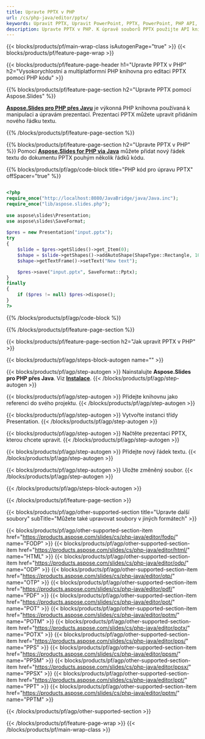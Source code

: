 ```yaml
---
title: Upravte PPTX v PHP
url: /cs/php-java/editor/pptx/
keywords: Upravit PPTX, Upravit PowerPoint, PPTX, PowerPoint, PHP API, PHP Library
description: Upravte PPTX v PHP. K úpravě souborů PPTX použijte API knihovny PHP
---
```


{{< blocks/products/pf/main-wrap-class isAutogenPage="true" >}}
{{< blocks/products/pf/feature-page-wrap >}}

{{< blocks/products/pf/feature-page-header h1="Upravte PPTX v PHP" h2="Vysokorychlostní a multiplatformní PHP knihovna pro editaci PPTX pomocí PHP kódu" >}}

{{% blocks/products/pf/feature-page-section h2="Upravte PPTX pomocí Aspose.Slides" %}}

[**Aspose.Slides pro PHP přes Javu**](https://products.aspose.com/slides/cs/php-java/) je výkonná PHP knihovna používaná k manipulaci a úpravám prezentací. Prezentaci PPTX můžete upravit přidáním nového řádku textu. 

{{% /blocks/products/pf/feature-page-section %}}

{{% blocks/products/pf/feature-page-section  h2="Upravte PPTX v PHP" %}}
Pomocí [**Aspose.Slides for PHP via Java**](https://products.aspose.com/slides/cs/php-java/) můžete přidat nový řádek textu do dokumentu PPTX pouhým několik řádků kódu.

{{% blocks/products/pf/agp/code-block title="PHP kód pro úpravu PPTX" offSpacer="true" %}}

```php

<?php
require_once("http://localhost:8080/JavaBridge/java/Java.inc");
require_once("lib/aspose.slides.php");
 
use aspose\slides\Presentation;
use aspose\slides\SaveFormat;
 
$pres = new Presentation("input.pptx");
try
{
    $slide = $pres->getSlides()->get_Item(0);     
    $shape = $slide->getShapes()->addAutoShape(ShapeType::Rectangle, 10, 10, 100, 50);
    $shape->getTextFrame()->setText("New text");

    $pres->save("input.pptx", SaveFormat::Pptx);
}
finally
{
    if ($pres != null) $pres->dispose();
}
?>
```
{{% /blocks/products/pf/agp/code-block %}}

{{% /blocks/products/pf/feature-page-section %}}

{{< blocks/products/pf/feature-page-section  h2="Jak upravit PPTX v PHP" >}}

{{< blocks/products/pf/agp/steps-block-autogen name="" >}}


{{< blocks/products/pf/agp/step-autogen >}}
Nainstalujte **Aspose.Slides pro PHP přes Java**. Viz [**Instalace**](https://docs.aspose.com/slides/php-java/installation/).
{{< /blocks/products/pf/agp/step-autogen >}}

{{< blocks/products/pf/agp/step-autogen >}}
Přidejte knihovnu jako referenci do svého projektu.
{{< /blocks/products/pf/agp/step-autogen >}}

{{< blocks/products/pf/agp/step-autogen >}}
Vytvořte instanci třídy Presentation.
{{< /blocks/products/pf/agp/step-autogen >}}

{{< blocks/products/pf/agp/step-autogen >}}
Načtěte prezentaci PPTX, kterou chcete upravit.
{{< /blocks/products/pf/agp/step-autogen >}}

{{< blocks/products/pf/agp/step-autogen >}}
Přidejte nový řádek textu.
{{< /blocks/products/pf/agp/step-autogen >}}

{{< blocks/products/pf/agp/step-autogen >}}
Uložte změněný soubor.
{{< /blocks/products/pf/agp/step-autogen >}}

{{< /blocks/products/pf/agp/steps-block-autogen >}}


{{< /blocks/products/pf/feature-page-section >}}

{{< blocks/products/pf/agp/other-supported-section title="Upravte další soubory" subTitle="Můžete také upravovat soubory v jiných formátech" >}}

{{< blocks/products/pf/agp/other-supported-section-item href="https://products.aspose.com/slides/cs/php-java/editor/fodp/" name="FODP" >}}
{{< blocks/products/pf/agp/other-supported-section-item href="https://products.aspose.com/slides/cs/php-java/editor/html/" name="HTML" >}}
{{< blocks/products/pf/agp/other-supported-section-item href="https://products.aspose.com/slides/cs/php-java/editor/odp/" name="ODP" >}}
{{< blocks/products/pf/agp/other-supported-section-item href="https://products.aspose.com/slides/cs/php-java/editor/otp/" name="OTP" >}}
{{< blocks/products/pf/agp/other-supported-section-item href="https://products.aspose.com/slides/cs/php-java/editor/pdf/" name="PDF" >}}
{{< blocks/products/pf/agp/other-supported-section-item href="https://products.aspose.com/slides/cs/php-java/editor/pot/" name="POT" >}}
{{< blocks/products/pf/agp/other-supported-section-item href="https://products.aspose.com/slides/cs/php-java/editor/potm/" name="POTM" >}}
{{< blocks/products/pf/agp/other-supported-section-item href="https://products.aspose.com/slides/cs/php-java/editor/potx/" name="POTX" >}}
{{< blocks/products/pf/agp/other-supported-section-item href="https://products.aspose.com/slides/cs/php-java/editor/pps/" name="PPS" >}}
{{< blocks/products/pf/agp/other-supported-section-item href="https://products.aspose.com/slides/cs/php-java/editor/ppsm/" name="PPSM" >}}
{{< blocks/products/pf/agp/other-supported-section-item href="https://products.aspose.com/slides/cs/php-java/editor/ppsx/" name="PPSX" >}}
{{< blocks/products/pf/agp/other-supported-section-item href="https://products.aspose.com/slides/cs/php-java/editor/ppt/" name="PPT" >}}
{{< blocks/products/pf/agp/other-supported-section-item href="https://products.aspose.com/slides/cs/php-java/editor/pptm/" name="PPTM" >}}


{{< /blocks/products/pf/agp/other-supported-section >}}

{{< /blocks/products/pf/feature-page-wrap >}}
{{< /blocks/products/pf/main-wrap-class >}}
